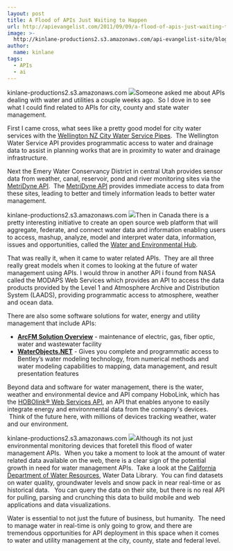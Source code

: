 ```yaml
---
layout: post
title: A Flood of APIs Just Waiting to Happen
url: http://apievangelist.com/2011/09/09/a-flood-of-apis-just-waiting-to-happen/
image: >-
  http://kinlane-productions2.s3.amazonaws.com/api-evangelist-site/blog/water-drop.jpg
author:
  name: kinlane
tags:
  - APIs
  - ai
---
```

kinlane-productions2.s3.amazonaws.com ![](http://kinlane-productions.s3.amazonaws.com/api-evangelist/water-drop.jpg)Someone asked me about APIs dealing with water and utilities a couple weeks ago.  So I dove in to see what I could find related to APIs for city, county and state water management.  
  
First I came cross, what sees like a pretty good model for city water services with the [Wellington NZ City Water Service Pipes](http://www.data.govt.nz/dataset/show/2115 "Wellington NZ City Water Service Pipes").  The Wellington Water Service API provides programmatic access to water and drainage data to assist in planning works that are in proximity to water and drainage infrastructure.  
  
Next the Emery Water Conservancy District in central Utah provides sensor data from weather, canal, reservoir, pond and river monitoring sites via the [MetriDyne API](http://www.ewcd.org/about/metridyne-api/ "MetriDyne API").  The [MetriDyne API](/apis/metridyne_api.php "MetriDyne API") provides immediate access to data from these sites, leading to better and timely information leads to better water management.  
  
kinlane-productions2.s3.amazonaws.com [![](http://kinlane-productions.s3.amazonaws.com/api-evangelist-site/api/The-Water-and-Environment-Hub.png)](/apis/water_and_environmental_hub_api.php "Water and Environmental Hub")Then in Canada there is a pretty interesting initiative to create an open source web platform that will aggregate, federate, and connect water data and information enabling users to access, mashup, analyze, model and interpret water data, information, issues and opportunities, called the [Water and Environmental Hub](/apis/water_and_environmental_hub_api.php "Water and Environmental Hub").  
  
That was really it, when it came to water related APIs.  They are all three really great models when it comes to looking at the future of water management using APIs. I would throw in another API i found from NASA called the MODAPS Web Services which provides an API to access the data products provided by the Level 1 and Atmosphere Archive and Distribution System (LAADS), providing programmatic access to atmosphere, weather and ocean data.  
  
There are also some software solutions for water, energy and utility management that include APIs:

*   **[ArcFM Solution Overview](http://www.telvent-gis.com/products/ "ArcFM Solution Overview")** - maintenance of electric, gas, fiber optic, water and wastewater facility
*   **[WaterObjects.NET](http://www.bentley.com/en-US/Products/WaterGEMS/WaterObjects.NET-Bentley.htm "WaterObjects.NET")** - Gives you complete and programmatic access to Bentley’s water modeling technology, from numerical methods and water modeling capabilities to mapping, data management, and result presentation features

Beyond data and software for water management, there is the water, weather and environmental device and API company HoboLink, which has the [HOBOlink® Web Services API](http://www.onsetcomp.com/hobolink-web-services-hlws "HoboLink Web Services API"), an API that enables anyone to easily integrate energy and environmental data from the comapny's devices.  Think of the future here, with millions of devices tracking weather, water and our environment.  
  
kinlane-productions2.s3.amazonaws.com [![](http://kinlane-productions.s3.amazonaws.com/api-evangelist/hobolink/hobo_u30_weatherstation.jpg)](http://www.onsetcomp.com/)Although its not just environmental monitoring devices that foretell this flood of water management APIs.  When you take a moment to look at the amount of water related data available on the web, there is a clear sign of the potential growth in need for water management APIs.  Take a look at the [California Department of Water Resources](http://www.water.ca.gov/waterdatalibrary/index.cfm "California Department of Water Resources"), Water Data Library.  You can find datasets on water quality, groundwater levels and snow pack in near real-time or as historical data.   You can query the data on their site, but there is no real API for pulling, parsing and crunching this data to build mobile and web applications and data visualizations.  
  
Water is essential to not just the future of business, but humanity.  The need to manage water in real-time is only going to grow, and there are tremendous opportunities for API deployment in this space when it comes to water and utility management at the city, county, state and federal level.
